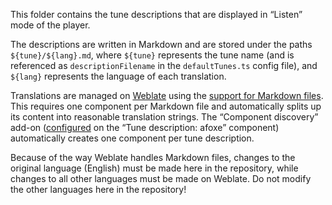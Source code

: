 This folder contains the tune descriptions that are displayed in “Listen” mode of the player.

The descriptions are written in Markdown and are stored under the paths `${tune}/${lang}.md`, where `${tune}` represents the tune name (and is referenced as `descriptionFilename` in the `defaultTunes.ts` config file), and `${lang}` represents the language of each translation.

Translations are managed on [Weblate](https://hosted.weblate.org/projects/ror-player/) using the [support for Markdown files](https://docs.weblate.org/en/latest/formats/markdown.html). This requires one component per Markdown file and automatically splits up its content into reasonable translation strings. The “Component discovery” add-on ([configured](https://hosted.weblate.org/addons/ror-player/tune-description-afoxe/) on the “Tune description: afoxe” component) automatically creates one component per tune description.

Because of the way Weblate handles Markdown files, changes to the original language (English) must be made here in the repository, while changes to all other languages must be made on Weblate. Do not modify the other languages here in the repository!